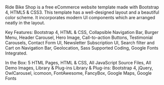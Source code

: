 Ride Bike Shop is a free eCommerce website template made with Bootstrap 4, HTML5 & CSS3. This template has a well-designed layout and a beautiful color scheme. It incorporates modern UI components which are arranged neatly in the layout.

Key Features:
Bootstrap 4, HTML & CSS, Collapsible Navigation Bar, Burger Menu, Header Carousel, Hero Image, Call-to-action Buttons, Testimonial Carousels, Contact Form UI, Newsletter Subscription UI, Search filter and Cart on Navigation Bar, Geolocation, Sass Supported Coding, Google Fonts Integrated.

In the Box:
5 HTML Pages, HTML & CSS, All JavaScript Source Files, All Demo Images, Library & Plug-ins
Library & Plug-ins:
Bootstrap 4, jQuery, OwlCarousel, icomoon, FontAwesome, FancyBox, Google Maps, Google Fonts